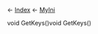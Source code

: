 ← [Index](Api-Index) ← [MyIni](VRage.Game.ModAPI.Ingame.Utilities.MyIni)

void GetKeys()void GetKeys()